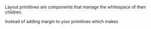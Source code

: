 Layout primitives are components that manage the whitespace of their children.

Instead of adding margin to your primitives which makes
